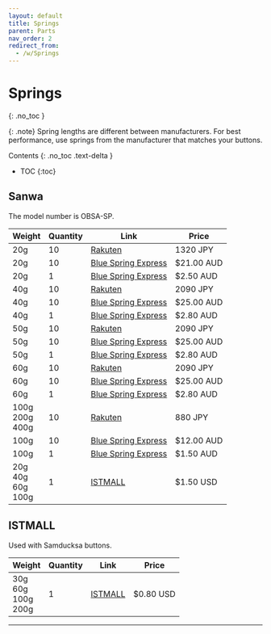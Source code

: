 ```yaml
---
layout: default
title: Springs
parent: Parts
nav_order: 2
redirect_from:
  - /w/Springs
---
```


# Springs
{: .no_toc }

{: .note}
Spring lengths are different between manufacturers. For best performance, use springs from the manufacturer that matches your buttons.

Contents
{: .no_toc .text-delta }

- TOC
{:toc}

## Sanwa

The model number is OBSA-SP.

| **Weight**                      | **Quantity** | **Link**                   | **Price**  |
|---------------------------------|--------------|----------------------------|----------- |
| 20g                             | 10           | [Rakuten][R1]              | 1320 JPY   |
| 20g                             | 10           | [Blue Spring Express][B1]  | $21.00 AUD |
| 20g                             | 1            | [Blue Spring Express][B2]  | $2.50 AUD  |
| 40g                             | 10           | [Rakuten][R2]              | 2090 JPY   |
| 40g                             | 10           | [Blue Spring Express][B3]  | $25.00 AUD |
| 40g                             | 1            | [Blue Spring Express][B4]  | $2.80 AUD  |
| 50g                             | 10           | [Rakuten][R3]              | 2090 JPY   |
| 50g                             | 10           | [Blue Spring Express][B5]  | $25.00 AUD |
| 50g                             | 1            | [Blue Spring Express][B6]  | $2.80 AUD  |
| 60g                             | 10           | [Rakuten][R4]              | 2090 JPY   |
| 60g                             | 10           | [Blue Spring Express][B7]  | $25.00 AUD |
| 60g                             | 1            | [Blue Spring Express][B8]  | $2.80 AUD  |
| 100g<br />200g<br />400g        | 10           | [Rakuten][R5]              | 880 JPY    |
| 100g                            | 10           | [Blue Spring Express][B9]  | $12.00 AUD |
| 100g                            | 1            | [Blue Spring Express][B10] | $1.50 AUD  |
| 20g<br />40g<br />60g<br />100g | 1            | [ISTMALL][I1]              | $1.50 USD  |

## ISTMALL

Used with Samducksa buttons.

| **Weight**                       | **Quantity** | **Link**      | **Price**  |
|----------------------------------|--------------|---------------|----------- |
| 30g<br />60g<br />100g<br />200g | 1            | [ISTMALL][I2] | $0.80 USD  |

----

[R1]: https://item.rakuten.co.jp/sanwadenshi/ilumb_218/
[R2]: https://item.rakuten.co.jp/sanwadenshi/ilumb_303/
[R3]: https://item.rakuten.co.jp/sanwadenshi/ilumb_500/
[R4]: https://item.rakuten.co.jp/sanwadenshi/ilumb_300/
[R5]: https://item.rakuten.co.jp/sanwadenshi/ilumb_217/

[B1]: https://bluespringexpress.net/products/20g-springs-x10?variant=43065136644346
[B2]: https://bluespringexpress.net/products/20g-springs-x10?variant=43065136677114
[B3]: https://bluespringexpress.net/products/40g-springs-x10?variant=43065151324410
[B4]: https://bluespringexpress.net/products/40g-springs-x10?variant=43065151291642
[B5]: https://bluespringexpress.net/products/50g-springs-x10?variant=43065137955066
[B6]: https://bluespringexpress.net/products/50g-springs-x10?variant=43065137955066
[B7]: https://bluespringexpress.net/products/60g-springs-x10?variant=43065156305146
[B8]: https://bluespringexpress.net/products/60g-springs-x10?variant=43065156272378
[B9]: https://bluespringexpress.net/products/100g-sanwa-spring-x10?variant=43065132220666
[B10]: https://bluespringexpress.net/products/100g-sanwa-spring-x10?variant=43065132318970

[I1]: https://www.us.istmall.co.kr/Product/Detail/view/pid/411/cid/161
[I2]: https://www.us.istmall.co.kr/Product/Detail/view/pid/64/cid/161
